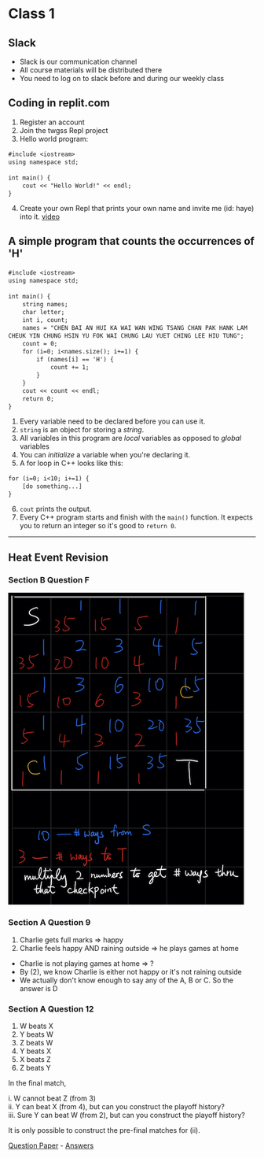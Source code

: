 # Class 1
## Slack
- Slack is our communication channel
- All course materials will be distributed there
- You need to log on to slack before and during our weekly class

## Coding in replit.com
1. Register an account
2. Join the twgss Repl project
3. Hello world program:
```
#include <iostream>
using namespace std;

int main() {
    cout << "Hello World!" << endl;
}
```
4. Create your own Repl that prints your own name and invite me (id: haye) into it. [video](http://miyagiacademy.com/public/first-repl.mp4)

## A simple program that counts the occurrences of 'H'
```
#include <iostream>
using namespace std;

int main() {
    string names;
    char letter;
    int i, count;
    names = "CHEN BAI AN HUI KA WAI WAN WING TSANG CHAN PAK HANK LAM CHEUK YIN CHUNG HSIN YU FOK WAI CHUNG LAU YUET CHING LEE HIU TUNG";
    count = 0;
    for (i=0; i<names.size(); i+=1) {
        if (names[i] == 'H') {
            count += 1;
        }
    }
    cout << count << endl;
    return 0;
}
```
1. Every variable need to be declared before you can use it.
2. `string` is an object for storing a *string*.
3. All variables in this program are *local* variables as opposed to *global* variables
4. You can *initialize* a variable when you're declaring it.
5. A for loop in C++ looks like this:
```
for (i=0; i<10; i+=1) {
    [do something...]
}
```
6. `cout` prints the output.
7. Every C++ program starts and finish with the `main()` function. It expects you to return an integer so it's good to `return 0`.

---

## Heat Event Revision
### Section B Question F
![](section_B_F.jpg)

### Section A Question 9
1. Charlie gets full marks => happy
2. Charlie feels happy AND raining outside => he plays games at home

- Charlie is not playing games at home => ?
- By (2), we know Charlie is either not happy or it's not raining outside
- We actually don't know enough to say any of the A, B or C. So the answer is D

### Section A Question 12
1. W beats X
2. Y beats W
3. Z beats W
4. Y beats X
5. X beats Z
6. Z beats Y

In the final match,

i. W cannot beat Z (from 3)<br>
ii. Y can beat X (from 4), but can you construct the playoff history?<br>
iii. Sure Y can beat W (from 2), but can you construct the playoff history?

It is only possible to construct the pre-final matches for (ii).

[Question Paper](https://assets.hkoi.org/ref/2018hj.pdf) - [Answers](https://assets.hkoi.org/ref/2018hj_sol.pdf)
